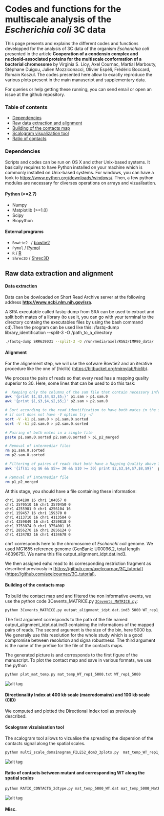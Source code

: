 # Codes and functions for the multiscale analysis of the *Escherichia coli* 3C data 
This page presents and explains the different codes and functions developped for the analysis of 3C data of the organism *Escherichia coli* presented in the article **Cooperation of a condensin complex and nucleoid-associated proteins for the multiscale conformation of a bacterial chromosome** by Virginia S. Lioy, Axel Cournac, Martial Marbouty, Stéphane Duigou, Julien Mozziconacci, Olivier Espéli, Frédéric Boccard, Romain Koszul.
The codes presented here allow to exactly reproduce the various plots present in the main manuscript and supplementary data. 


For queries or help getting these running, you can send email or open an issue at the github repository.

### Table of contents

* [Dependencies](https://github.com/axelcournac/3C_tutorial/blob/master/README.md#dependencies)
* [Raw data extraction and alignment](https://github.com/axelcournac/3C_tutorial/blob/master/README.md#raw-data-extraction-and-alignment)
* [Building of the contacts map](https://github.com/axelcournac/3C_tutorial/blob/master/README.md#building-of-the-contacts-map)
* [Scalogram visualization tool](https://github.com/axelcournac/3C_tutorial/blob/master/README.md#Scalogram)
* [Ratio of contacts](https://github.com/axelcournac/3C_tutorial/blob/master/README.md#Ratio)


### Dependencies

Scripts and codes can be run on OS X and other Unix-based systems. It basically requires to have Python installed on your machine which is commonly installed on Unix-based systems. 
For windows, you can have a look to https://www.python.org/downloads/windows/. Then, a few python modules are necessary for diverses operations on arrays and vizualisation. 

#### Python (>=2.7)
* Numpy
* Matplotlib (>=1.0)
* Scipy
* Biopython

#### External programs

* `Bowtie2 ` / [bowtie2](http://bowtie-bio.sourceforge.net/bowtie2/index.shtml)
* `Pymol` / [Pymol](https://www.pymol.org/)
* `R` / [R](https://cran.r-project.org/)
* `Shrec3D` / [Shrec3D](https://sites.google.com/site/julienmozziconacci/)



## Raw data extraction and alignment
#### Data extraction
Data can be dowloaded on Short Read Archive server at the following address **http://www.ncbi.nlm.nih.gov/sra**.

A SRA executable called fastq-dump from SRA can be used to extract and split both mates of a library (to use it, you can go with your terminal to the directory containg the executables files by using the bash command cd).Then the program can be used like this:  /fastq-dump library_identification --split-3 -O /path_to_a_directory

```bash
./fastq-dump SRR639031 --split-3 -O /run/media/axel/RSG3/IMR90_data/
```

#### Alignment

For the alignement step, we will use the sofware Bowtie2 and an iterative procedure like the one of [hiclib] (https://bitbucket.org/mirnylab/hiclib). 

We process the pairs of reads so that every read has a mapping quality superior to 30. 
Here, some lines that can be used to do this task:

```bash
#  Keeping only the columns of the sam file that contain necessary information:
awk '{print $1,$3,$4,$2,$5;}' p1.sam > p1.sam.0
awk '{print $1,$3,$4,$2,$5;}' p2.sam > p2.sam.0

# Sort according to the read identification to have both mates in the same order
# if sort does not have -V option try -d
sort -V -k1 p1.sam.0 > p1.sam.0.sorted
sort -V -k1 p2.sam.0 > p2.sam.0.sorted

# Pairing of both mates in a single file
paste p1.sam.0.sorted p2.sam.0.sorted > p1_p2_merged

# Removal of intermediar files
rm p1.sam.0.sorted
rm p2.sam.0.sorted

# Filtering of paires of reads that both have a Mapping Quality above 30
awk '{if($1 eq $6 && $5>= 30 && $10 >= 30) print $2,$3,$4,$7,$8,$9}'  p1_p2_merged  > output_alignment_idpt.dat

# Removal of intermediar file
rm p1_p2_merged
```
At this stage, you should have a file containing these information:
```
chr1 104180 16 chr1 104057 0
chr1 3570510 16 chr1 3570450 0
chr1 4255981 0 chr1 4256104 16
chr1 159457 16 chr1 159370 0
chr1 4113710 16 chr1 4113584 0
chr1 4259849 16 chr1 4259818 0
chr1 3753874 0 chr1 3754001 16
chr1 2856270 16 chr1 2856124 0
chr1 4134782 16 chr1 4134678 0
```

chr1 corresponds here to the chromosome of *Escherichi coli* genome. We used  MG1655 reference genome (GenBank: U00096.2, total length 4639675). We name this file output_alignment_idpt.dat.ind3.

We then assigned eahc read to its corresponding restriction fragment as described previously in [https://github.com/axelcournac/3C_tutorial](https://github.com/axelcournac/3C_tutorial). 



#### Building of the contacts map
To build the contact map and and filtered the non informative events, we use the python code 3Cevents_MATRICE.py [`3Cevents_MATRICE.py`](python_codes/3Cevents_MATRICE.py):
```bash
python 3Cevents_MATRICE.py output_alignment_idpt.dat.ind3 5000 WT_rep1_5kb
```
The first argument corresponds to the path of the file named output_alignment_idpt.dat.ind3 containing the informations of the mapped pairs of reads. 
The second argument is the size of the bin, here 5000 bp. We generally use this resolution for the whole study which is a good compromise between resolution and signa robustness.
The third argument is the name of the prefixe for the file of the contacts maps. 

The generated picture is and corresponds to the first figure of the manuscript. 
To plot the contact map and save in various formats, we use the python 
```bash
python plot_mat_temp.py mat_temp_WT_rep1_5000.txt WT_rep1_5000
```


![alt tag](https://github.com/axelcournac/EColi_analysis/blob/master/pictures/WT_rep1_5000_Natural.png)



#### Directionality Index at 400 kb scale (macrodomains) and 100 kb scale (CID)

We computed and plotted the Directional Index tool as previously described. 

#### Scalogram vizulaisation tool 

The scalogram tool allows to vizualise the spreading the dispersion of the contacts signal along the spatial scales. 

```bash
python multi_scale_domainogram_FILES2_dom3_3plots.py  mat_temp_WT_rep1_5000.txt WT_rep1_5000
```
![alt tag](https://github.com/axelcournac/EColi_analysis/blob/master/pictures/WT_rep1_5000_DOM.jpeg)


#### Ratio of contacts between mutant and corresponding WT along the spatial scales 

```bash
python RATIO_CONTACTS_2dtype.py mat_temp_5000_WT.dat mat_temp_5000_MatP.dat MatP
```

![alt tag](https://github.com/axelcournac/EColi_analysis/blob/master/pictures/MatP_scalogram_RATIO_2D_GAUSSIAN_2_LOG_SEISMIC.png)



#### Misc.






